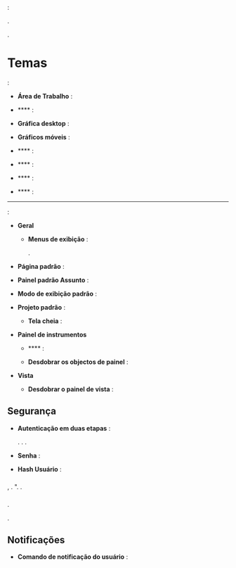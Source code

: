 
 : 

.


.

Temas
======

 :

-   **Área de Trabalho** : 
    

-   **** : 
    

-   **Gráfica desktop** : 
    

-   **Gráficos móveis** : 
    

-   **** : 
    

-   **** : 
    

-   **** : 
    

-   **** : 
    


---------

 :

-   **Geral**

    -   **Menus de exibição** : 
        
        
        .

-   **Página padrão** : 
    

-   **Painel padrão Assunto** : 
    

-   **Modo de exibição padrão** : 
    

-   **Projeto padrão** : 
    

    -   **Tela cheia** : 
        

-   **Painel de instrumentos**

    -   **** : 
        

    -   **Desdobrar os objectos de painel** : 
        

-   **Vista**

    -   **Desdobrar o painel de vista** : 
        

Segurança
--------

-   **Autenticação em duas etapas** : 
    
    
    . . . 

-   **Senha** : 
    

-   **Hash Usuário** : 

### 

,
. 
". 
.

### 



. 

.

Notificações
-------------

-   **Comando de notificação do usuário** : 
    
